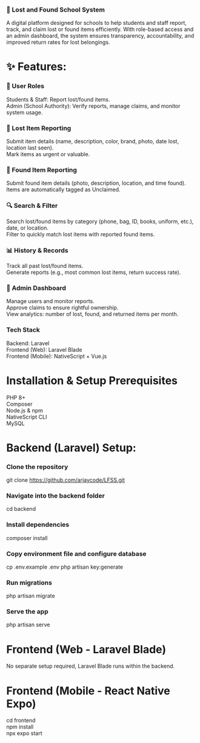 ### 🎒 Lost and Found School System

A digital platform designed for schools to help students and staff report, track, and claim lost or found items efficiently. With role-based access and an admin dashboard, the system ensures transparency, accountability, and improved return rates for lost belongings.

# ✨ Features:

### 👥 User Roles

Students & Staff: Report lost/found items.  
Admin (School Authority): Verify reports, manage claims, and monitor system usage.

### 📝 Lost Item Reporting

Submit item details (name, description, color, brand, photo, date lost, location last seen).  
Mark items as urgent or valuable.

### 📸 Found Item Reporting

Submit found item details (photo, description, location, and time found).  
Items are automatically tagged as Unclaimed.

### 🔍 Search & Filter

Search lost/found items by category (phone, bag, ID, books, uniform, etc.), date, or location.  
Filter to quickly match lost items with reported found items.

### 📊 History & Records

Track all past lost/found items.  
Generate reports (e.g., most common lost items, return success rate).

### 📌 Admin Dashboard

Manage users and monitor reports.  
Approve claims to ensure rightful ownership.  
View analytics: number of lost, found, and returned items per month.

### Tech Stack

Backend: Laravel  
Frontend (Web): Laravel Blade  
Frontend (Mobile): NativeScript + Vue.js

# Installation & Setup Prerequisites

PHP 8+  
Composer  
Node.js & npm  
NativeScript CLI  
MySQL

# Backend (Laravel) Setup:

### Clone the repository

git clone https://github.com/arjaycode/LFSS.git

### Navigate into the backend folder

cd backend

### Install dependencies

composer install

### Copy environment file and configure database

cp .env.example .env
php artisan key:generate

### Run migrations

php artisan migrate

### Serve the app

php artisan serve

# Frontend (Web - Laravel Blade)

No separate setup required, Laravel Blade runs within the backend.

# Frontend (Mobile - React Native Expo)

cd frontend  
npm install  
npx expo start
